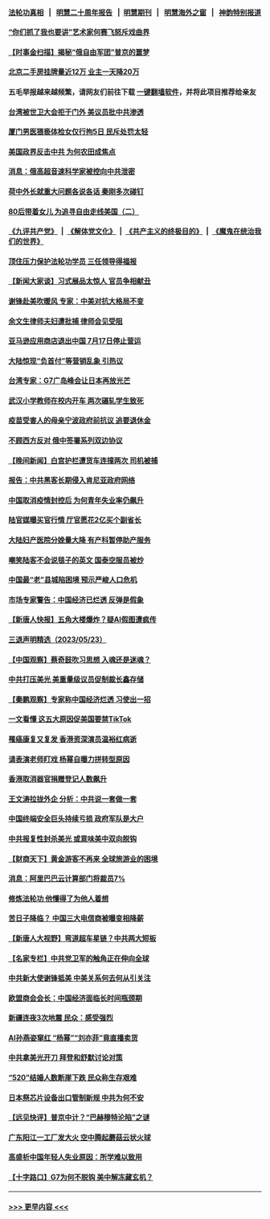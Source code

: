 #### [法轮功真相](https://github.com/gfw-breaker/truth/blob/master/README.md?t=0) &nbsp;&nbsp;|&nbsp;&nbsp; [明慧二十周年报告](https://github.com/gfw-breaker/mh-reports/blob/master/README.md?t=0) &nbsp;&nbsp;|&nbsp;&nbsp;[明慧期刊](https://github.com/gfw-breaker/mh-qikan) &nbsp;&nbsp;|&nbsp;&nbsp; [明慧海外之窗](https://github.com/gfw-breaker/mh-news/blob/master/README.md?t=0) &nbsp;&nbsp;|&nbsp;&nbsp; [神韵特别报道](https://github.com/gfw-breaker/mh-news/blob/master/shenyun.md?t=0)
#### [“你们抓了我也要讲”艺术家何赛飞怒斥戏曲界](../pages/nsc413/n14003325.md?t=05250343) 
#### [【时事金扫描】揭秘“俄自由军团”普京的噩梦](../pages/nsc413/n14003329.md?t=05250343) 
#### [北京二手房挂牌量近12万 业主一天降20万](../pages/nsc413/n14003072.md?t=05250343) 
#### 五毛举报越来越频繁，请网友们前往下载 [一键翻墙软件](https://github.com/gfw-breaker/ssr-accounts)，并将此项目推荐给亲友
#### [台湾被世卫大会拒于门外 美议员批中共渗透](../pages/nsc413/n14003075.md?t=05250343) 
#### [厦门男医猥亵体检女仅行拘5日 民斥处罚太轻](../pages/nsc413/n14003071.md?t=05250343) 
#### [美国政界反击中共 为何农田成焦点](../pages/nsc413/n14003260.md?t=05250343) 
#### [消息：俄高超音速科学家被控向中共泄密](../pages/nsc413/n14003122.md?t=05250343) 
#### [荷中外长就重大问题各说各话 秦刚多次碰钉](../pages/nsc413/n14003248.md?t=05250343) 
#### [80后带着女儿 为追寻自由走线美国（二）](../pages/nsc413/n14002930.md?t=05250343) 
#### [《九评共产党》](https://github.com/begood0513/9ping.md/blob/master/README.md) &nbsp;|&nbsp; [《解体党文化》](../../../../jtdwh.md/blob/master/README.md)  &nbsp;|&nbsp; [《共产主义的终极目的》](../../../../gczydzjmd.md/blob/master/README.md) &nbsp;|&nbsp; [《魔鬼在统治我们的世界》](../../../../mgztzwmdsj.md/blob/master/README.md) 
#### [顶住压力保护法轮功学员 三任领导得福报](../pages/nsc413/n14002440.md?t=05250343) 
#### [【新闻大家谈】习式展品太惊人 官员争相献丑](../pages/nsc413/n14003168.md?t=05250343) 
#### [谢锋赴美吹暖风 专家：中美对抗大格局不变](../pages/nsc413/n14003106.md?t=05250343) 
#### [余文生律师夫妇遭批捕 律师会见受阻](../pages/nsc413/n14002366.md?t=05250343) 
#### [亚马逊应用商店退出中国 7月17日停止营运](../pages/nsc413/n14003022.md?t=05250343) 
#### [大陆惊现“负首付”等营销乱象 引热议](../pages/nsc413/n14003107.md?t=05250343) 
#### [台湾专家：G7广岛峰会让日本再放光芒](../pages/nsc413/n14003060.md?t=05250343) 
#### [武汉小学教师在校内开车 两次碾轧学生致死](../pages/nsc413/n14003100.md?t=05250343) 
#### [疫苗受害人的母亲宁波政府前抗议 追要退休金](../pages/nsc413/n13995724.md?t=05250343) 
#### [不顾西方反对 俄中签署系列双边协议](../pages/nsc413/n14003045.md?t=05250343) 
#### [【晚间新闻】白宫护栏遭货车连撞两次 司机被捕](../pages/nsc413/n14003064.md?t=05250343) 
#### [报告：中共黑客长期侵入肯尼亚政府网络](../pages/nsc413/n14003091.md?t=05250343) 
#### [中国取消疫情封控后 为何青年失业率仍飙升](../pages/nsc413/n14003024.md?t=05250343) 
#### [陆官媒曝买官行情 厅官愿花2亿买个副省长](../pages/nsc413/n14002853.md?t=05250343) 
#### [大陆妇产医院分娩量大降 有产科暂停助产服务](../pages/nsc413/n14002915.md?t=05250343) 
#### [嘲笑陆客不会说毯子的英文 国泰空服员被炒](../pages/nsc413/n14002872.md?t=05250343) 
#### [中国最“老”县城陷困境 预示严峻人口危机](../pages/nsc413/n14002870.md?t=05250343) 
#### [市场专家警告：中国经济已烂透 反弹是假象](../pages/nsc413/n14002866.md?t=05250343) 
#### [【新唐人快报】五角大楼爆炸？疑AI假图遭疯传](../pages/nsc413/n14002710.md?t=05250343) 
#### [三退声明精选（2023/05/23）](../pages/nsc413/n14002846.md?t=05250343) 
#### [【中国观察】蔡奇鼓吹习思想 入魂还是迷魂？](../pages/nsc413/n14002587.md?t=05250343) 
#### [中共打压美光 美重量级议员促制裁长鑫存储](../pages/nsc413/n14002702.md?t=05250343) 
#### [【秦鹏观察】专家称中国经济烂透 习使出一招](../pages/nsc413/n14002767.md?t=05250343) 
#### [一文看懂 这五大原因促美国要禁TikTok](../pages/nsc413/n14002629.md?t=05250343) 
#### [罹癌康复又复发 香港资深演员温裕红病逝](../pages/nsc413/n14002621.md?t=05250343) 
#### [请表演老师盯戏 杨幂自曝力拼转型原因](../pages/nsc413/n14002712.md?t=05250343) 
#### [香港取消器官捐赠登记人数飙升](../pages/nsc413/n14002572.md?t=05250343) 
#### [王文涛拉拢外企 分析：中共说一套做一套](../pages/nsc413/n14002726.md?t=05250343) 
#### [中国终端安全巨头持续亏损 政府军队是大户](../pages/nsc413/n14002723.md?t=05250343) 
#### [中共报复性封杀美光 或意味美中双向脱钩](../pages/nsc413/n14002606.md?t=05250343) 
#### [【财商天下】黄金游客不再来 全球旅游业的困境](../pages/nsc413/n14002692.md?t=05250343) 
#### [消息：阿里巴巴云计算部门将裁员7%](../pages/nsc413/n14002465.md?t=05250343) 
#### [修炼法轮功 他懂得了为他人着想](../pages/nsc413/n14002055.md?t=05250343) 
#### [苦日子降临？ 中国三大电信商被曝变相降薪](../pages/nsc413/n14002697.md?t=05250343) 
#### [【新唐人大视野】弯道超车星链？中共两大短板](../pages/nsc413/n14002690.md?t=05250343) 
#### [【名家专栏】中共党卫军的触角正在伸向全球](../pages/nsc413/n14001977.md?t=05250343) 
#### [中共新大使谢锋抵美 中美关系何去何从引关注](../pages/nsc413/n14002703.md?t=05250343) 
#### [欧盟商会会长：中国经济面临长时间瓶颈期](../pages/nsc413/n14002684.md?t=05250343) 
#### [新疆连夜3次地震 民众：感受强烈](../pages/nsc413/n14002640.md?t=05250343) 
#### [AI孙燕姿窜红 “杨幂”“刘亦菲”竟直播卖货](../pages/nsc413/n14002648.md?t=05250343) 
#### [中共拿美光开刀 拜登和舒默讨论对策](../pages/nsc413/n14002635.md?t=05250343) 
#### [“520”结婚人数断崖下跌 民众称生存艰难](../pages/nsc413/n14002424.md?t=05250343) 
#### [日本祭芯片设备出口管制新规 中共为何不安](../pages/nsc413/n14002608.md?t=05250343) 
#### [【远见快评】普京中计？“巴赫穆特沦陷”之谜](../pages/nsc413/n14002567.md?t=05250343) 
#### [广东阳江一工厂发大火 空中腾起蘑菇云状火球](../pages/nsc413/n14002102.md?t=05250343) 
#### [高盛析中国年轻人失业原因：所学难以致用](../pages/nsc413/n14002617.md?t=05250343) 
#### [【十字路口】G7为何不脱钩 美中解冻藏玄机？](../pages/nsc413/n14002513.md?t=05250343) 

----
#### [ >>> 更早内容 <<< ](../indexes/nsc413-earlier.md)
